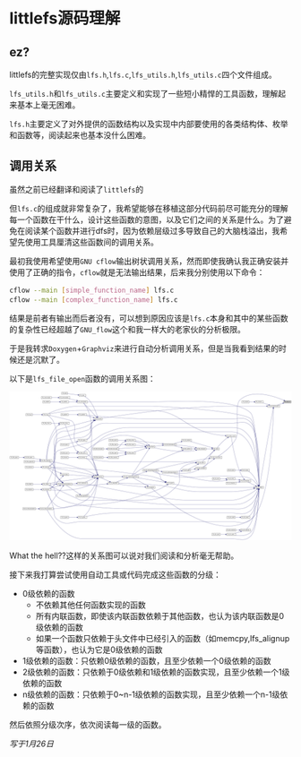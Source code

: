 # littlefs源码理解

## ez?

littlefs的完整实现仅由`lfs.h`,`lfs.c`,`lfs_utils.h`,`lfs_utils.c`四个文件组成。

`lfs_utils.h`和`lfs_utils.c`主要定义和实现了一些短小精悍的工具函数，理解起来基本上毫无困难。

`lfs.h`主要定义了对外提供的函数结构以及实现中内部要使用的各类结构体、枚举和函数等，阅读起来也基本没什么困难。

## 调用关系

虽然之前已经翻译和阅读了`littlefs`的

但`lfs.c`的组成就非常复杂了，我希望能够在移植这部分代码前尽可能充分的理解每一个函数在干什么，设计这些函数的意图，以及它们之间的关系是什么。为了避免在阅读某个函数并进行dfs时，因为依赖层级过多导致自己的大脑栈溢出，我希望先使用工具厘清这些函数间的调用关系。

最初我使用希望使用`GNU cflow`输出树状调用关系，然而即使我确认我正确安装并使用了正确的指令，`cflow`就是无法输出结果，后来我分别使用以下命令：

```bash
cflow --main [simple_function_name] lfs.c
cflow --main [complex_function_name] lfs.c
```

结果是前者有输出而后者没有，可以想到原因应该是`lfs.c`本身和其中的某些函数的复杂性已经超越了`GNU_flow`这个和我一样大的老家伙的分析极限。

于是我转求`Doxygen`+`Graphviz`来进行自动分析调用关系，但是当我看到结果的时候还是沉默了。

以下是`lfs_file_open`函数的调用关系图：

![](../../asserts/lfs_file_open.png)

What the hell??这样的关系图可以说对我们阅读和分析毫无帮助。

接下来我打算尝试使用自动工具或代码完成这些函数的分级：

* 0级依赖的函数
  * 不依赖其他任何函数实现的函数 
  * 所有内联函数，即使该内联函数依赖于其他函数，也认为该内联函数是0级依赖的函数 
  * 如果一个函数只依赖于头文件中已经引入的函数（如memcpy,lfs_alignup等函数），也认为它是0级依赖的函数 
* 1级依赖的函数：只依赖0级依赖的函数，且至少依赖一个0级依赖的函数
* 2级依赖的函数：只依赖于0级依赖和1级依赖的函数实现，且至少依赖一个1级依赖的函数 
* n级依赖的函数：只依赖于0~n-1级依赖的函数实现，且至少依赖一个n-1级依赖的函数 

然后依照分级次序，依次阅读每一级的函数。

*写于1月26日*
